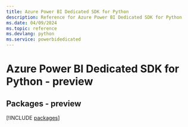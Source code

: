 ```yaml
---
title: Azure Power BI Dedicated SDK for Python
description: Reference for Azure Power BI Dedicated SDK for Python
ms.date: 04/09/2024
ms.topic: reference
ms.devlang: python
ms.service: powerbidedicated
---
```

# Azure Power BI Dedicated SDK for Python - preview
## Packages - preview
[!INCLUDE [packages](power-bi-dedicated-index.md)]